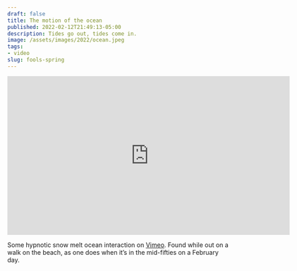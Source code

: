 ```yaml
---
draft: false
title: The motion of the ocean
published: 2022-02-12T21:49:13-05:00
description: Tides go out, tides come in.
image: /assets/images/2022/ocean.jpeg
tags: 
- video
slug: fools-spring
---
```

<iframe src="https://player.vimeo.com/video/676646508?h=6968f33c75" width="640" height="360" frameborder="0" allow="autoplay; fullscreen; picture-in-picture" allowfullscreen></iframe>

Some hypnotic snow melt ocean interaction on [Vimeo][1]. Found while out on a walk on the beach, as one does when it’s in the mid-fifties on a February day.

[1]:	https://vimeo.com/676646508